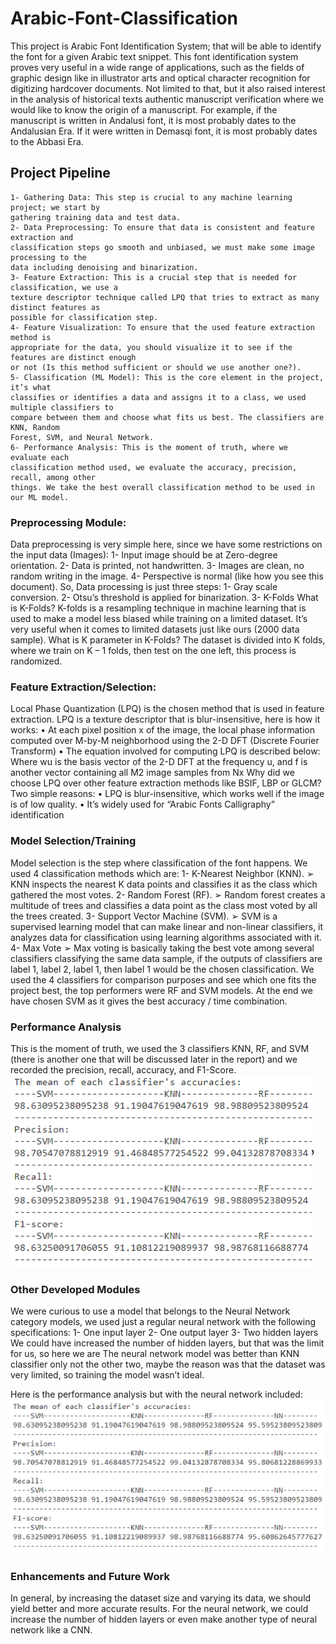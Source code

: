 # Arabic-Font-Classification

This project is Arabic Font Identification System; that will be able to identify the font for a given Arabic text snippet. This font identification system proves very useful in a wide range of applications, such as the fields of graphic design like in illustrator arts and optical character recognition for digitizing hardcover documents. Not limited to that, but it also raised interest in the analysis of historical texts authentic manuscript verification where we would like to know the origin of a manuscript. For example, if the manuscript is written in Andalusi font, it is most probably dates to the Andalusian Era. If it were written in Demasqi font, it is most probably dates to the Abbasi Era.


## Project Pipeline
    1- Gathering Data: This step is crucial to any machine learning project; we start by
    gathering training data and test data.
    2- Data Preprocessing: To ensure that data is consistent and feature extraction and
    classification steps go smooth and unbiased, we must make some image processing to the
    data including denoising and binarization.
    3- Feature Extraction: This is a crucial step that is needed for classification, we use a
    texture descriptor technique called LPQ that tries to extract as many distinct features as
    possible for classification step.
    4- Feature Visualization: To ensure that the used feature extraction method is
    appropriate for the data, you should visualize it to see if the features are distinct enough
    or not (Is this method sufficient or should we use another one?).
    5- Classification (ML Model): This is the core element in the project, it’s what
    classifies or identifies a data and assigns it to a class, we used multiple classifiers to
    compare between them and choose what fits us best. The classifiers are KNN, Random
    Forest, SVM, and Neural Network.
    6- Performance Analysis: This is the moment of truth, where we evaluate each
    classification method used, we evaluate the accuracy, precision, recall, among other
    things. We take the best overall classification method to be used in our ML model.
    
 
### Preprocessing Module:
Data preprocessing is very simple here, since we have some restrictions on the input data (Images):
  1- Input image should be at Zero-degree orientation.
  2- Data is printed, not handwritten.
  3- Images are clean, no random writing in the image.
  4- Perspective is normal (like how you see this document).
So, Data processing is just three steps:
  1- Gray scale conversion.
  2- Otsu’s threshold is applied for binarization.
  3- K-Folds
What is K-Folds?
  K-folds is a resampling technique in machine learning that is used to make a
  model less biased while training on a limited dataset. It’s very useful when it
  comes to limited datasets just like ours (2000 data sample).
What is K parameter in K-Folds?
  The dataset is divided into K folds, where we train on K – 1 folds, then test on the
  one left, this process is randomized.
      
### Feature Extraction/Selection:
Local Phase Quantization (LPQ) is the chosen method that is used in feature extraction. LPQ is a texture descriptor that is blur-insensitive, here is how it works:
  • At each pixel position x of the image, the local phase information computed over
    M-by-M neighborhood using the 2-D DFT (Discrete Fourier Transform)
  • The equation involved for computing LPQ is described below:
Where wu is the basis vector of the 2-D DFT at the frequency u, and f is another vector containing all M2 image samples from Nx
Why did we choose LPQ over other feature extraction methods like BSIF, LBP or GLCM?
Two simple reasons:
  • LPQ is blur-insensitive, which works well if the image is of low quality.
  • It’s widely used for “Arabic Fonts Calligraphy” identification
 
 
### Model Selection/Training
Model selection is the step where classification of the font happens. We used 4 classification methods which are:
  1- K-Nearest Neighbor (KNN).
    ➢ KNN inspects the nearest K data points and classifies it as the class which
  gathered the most votes.
  2- Random Forest (RF).
    ➢ Random forest creates a multitude of trees and classifies a data point as the class
    most voted by all the trees created.
  3- Support Vector Machine (SVM).
    ➢ SVM is a supervised learning model that can make linear and non-linear
    classifiers, it analyzes data for classification using learning algorithms associated
    with it.
  4- Max Vote
    ➢ Max voting is basically taking the best vote among several classifiers classifying
    the same data sample, if the outputs of classifiers are label 1, label 2, label 1, then
    label 1 would be the chosen classification.
We used the 4 classifiers for comparison purposes and see which one fits the project best, the top performers were RF and SVM models.
At the end we have chosen SVM as it gives the best accuracy / time combination.


### Performance Analysis
This is the moment of truth, we used the 3 classifiers KNN, RF, and SVM
(there is another one that will be discussed later in the report) and we
recorded the precision, recall, accuracy, and F1-Score.
![alt text](imgs/noNN.png)

### Other Developed Modules
We were curious to use a model that belongs to the Neural Network category models, we used just a regular neural network with the following
specifications:
  1- One input layer
  2- One output layer
  3- Two hidden layers
We could have increased the number of hidden layers, but that was the limit for us, so here we are
The neural network model was better than KNN classifier only not the other two, maybe the reason was that the dataset was very limited, so training the model wasn’t ideal.

Here is the performance analysis but with the neural network included:
![alt text](imgs/withNN.png)

### Enhancements and Future Work
In general, by increasing the dataset size and varying its data, we should
yield better and more accurate results.
For the neural network, we could increase the number of hidden layers or
even make another type of neural network like a CNN.

